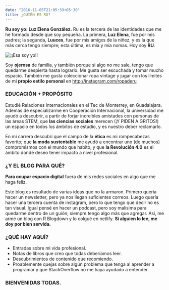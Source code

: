 ```yaml
---
date: "2016-11-05T21:05:33+05:30"
title: ¿QUIÉN ES RU?
---
```


**Ru soy yo: Luz Elena González.** Ru es la tercera de las identidades que me he formado desde que soy pequeña. La primera, **Luz Elena**, fue por mis padres; la segunda, **Luuces**, fue por mis amigxs de la niñez, y es la que más cerca tengo siempre; esta última, es mía y mía nomas. Hoy soy **RU**.

![¡¡Esa soy yo!!][1]

Soy **ojerosa** de familia, y también porque si algo no me sale, tengo que quedarme despierta hasta lograrlo. Me gusta ser escuchada y tomar mucho espacio. También me gusta coleccionar ropa vintage y jugar con los límites de mi **propio estilo personal** en  <http://instagram.com/ropaderu>

### EDUCACIÓN + PROPÓSITO 

Estudié Relaciones Internacionales en el Tec de Monterrey, en Guadalajara. Además de especializarme en Cooperación Internacional, la universidad me ayudó a descubrir, a partir de forjar increíbles amistades con personas de las áreas STEM, que **las ciencias sociales** merecen (¡Y PIDEN A GRITOS!) un espacio en todos los ámbitos de estudio, y es nuestro deber reclamarlo.


En mi carrera descubrí que el campo de la **ética** es mi rompecabezas favorito; que **la moda sustentable** me ayudó a encontrar uno (de muchos) compromismos con el mundo que habito, y que **la Revolución 4.0** es el ámbito donde deseo tener impacto a nivel profesional.



### ¿Y EL BLOG PARA QUÉ?

**Para ocupar espacio digital** fuera de mis redes sociales en algo que me haga feliz. 

Este blog es resultado de varias ideas que no la armaron. Primero quería hacer un newsletter, pero ya nos llegan suficientes correos. Luego quería hacer una tercera cuenta de instagram, pero lo que tengo que decir no es tan visual. Igual pensé en hacer un podcast, pero soy malísima para quedarme dentro de un guión; siempre tengo algo más que agregar. Así, me armé un blog con R Blogdown y lo colgué en netlify. **Si alguien lo lee, me doy por bien servida.**

### ¿QUÉ HAY AQUÍ?
* Entradas sobre mi vida profesional.
* Notas de libros que creo que todas deberíamos leer.
* Descubrimientos de contenido que recomiendo.
* Proablemente quejas sobre algún problema que tenga al aprender a programar y que StackOverflow no me haya ayudado a entender.



### BIENVENIDAS TODAS.




[1]: /img/logo2.png